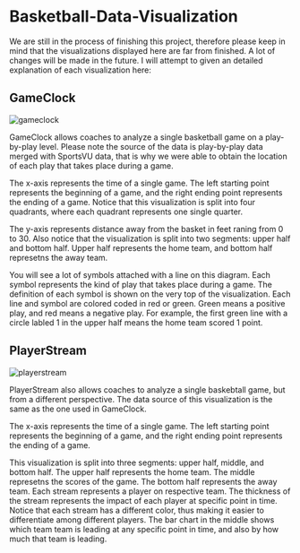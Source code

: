 # Basketball-Data-Visualization
We are still in the process of finishing this project, therefore please keep in mind that the visualizations displayed here are far from finished. A lot of changes will be made in the future. I will attempt to given an detailed explanation of each visualization here: 


## GameClock
![gameclock](https://cloud.githubusercontent.com/assets/25786510/24466719/6bf51d86-14e4-11e7-8cde-3dcbf2cc13ad.png)


GameClock allows coaches to analyze a single basketball game on a play-by-play level. Please note the source of the data is play-by-play     data merged with SportsVU data, that is why we were able to obtain the location of each play that takes place during a game.

The x-axis represents the time of a single game. The left starting point represents the beginning of a game, and the right ending point represents the ending of a game. Notice that this visualization is split into four quadrants, where each quadrant represents one single quarter. 

The y-axis represents distance away from the basket in feet raning from 0 to 30. Also notice that the visualization is split into two segments: upper half and bottom half. Upper half represents the home team, and bottom half represetns the away team. 

You will see a lot of symbols attached with a line on this diagram. Each symbol represents the kind of play that takes place during a game. The definition of each symbol is shown on the very top of the visualization. Each line and symbol are colored coded in red or green. Green means a positive play, and red means a negative play. For example, the first green line with a circle labled 1 in the upper half means the home team scored 1 point. 

## PlayerStream
![playerstream](https://cloud.githubusercontent.com/assets/25786510/24466792/b5cf291a-14e4-11e7-94f1-5f158281b06f.png) 


PlayerStream also allows coaches to analyze a single baskebtall game, but from a different perspective. The data source of this visualization is the same as the one used in GameClock.
  
The x-axis represents the time of a single game. The left starting point represents the beginning of a game, and the right ending point represents the ending of a game.
  
This visualization is split into three segments: upper half, middle, and bottom half. The upper half represents the home team. The middle represetns the scores of the game. The bottom half represents the away team. Each stream represents a player on respective team. The thickness of the stream represents the impact of each player at specific point in time. Notice that each stream has a different color, thus making it easier to differentiate among different players. The bar chart in the middle shows which team team is leading at any specific point in time, and also by how much that team is leading. 
